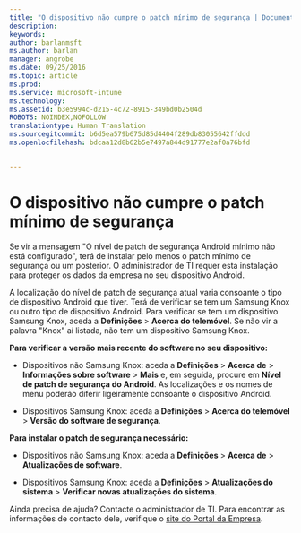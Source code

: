 ```yaml
---
title: "O dispositivo não cumpre o patch mínimo de segurança | Documentos da Microsoft"
description: 
keywords: 
author: barlanmsft
ms.author: barlan
manager: angrobe
ms.date: 09/25/2016
ms.topic: article
ms.prod: 
ms.service: microsoft-intune
ms.technology: 
ms.assetid: b3e5994c-d215-4c72-8915-349bd0b2504d
ROBOTS: NOINDEX,NOFOLLOW
translationtype: Human Translation
ms.sourcegitcommit: b6d5ea579b675d85d4404f289db83055642ffddd
ms.openlocfilehash: bdcaa12d8b62b5e7497a844d91777e2af0a76bfd


---
```


# <a name="your-device-does-not-meet-the-minimum-security-patch"></a>O dispositivo não cumpre o patch mínimo de segurança

Se vir a mensagem "O nível de patch de segurança Android mínimo não está configurado", terá de instalar pelo menos o patch mínimo de segurança ou um posterior. O administrador de TI requer esta instalação para proteger os dados da empresa no seu dispositivo Android.

A localização do nível de patch de segurança atual varia consoante o tipo de dispositivo Android que tiver. Terá de verificar se tem um Samsung Knox ou outro tipo de dispositivo Android. Para verificar se tem um dispositivo Samsung Knox, aceda a **Definições** > **Acerca do telemóvel**. Se não vir a palavra "Knox" aí listada, não tem um dispositivo Samsung Knox.

**Para verificar a versão mais recente do software no seu dispositivo:**

- Dispositivos não Samsung Knox: aceda a **Definições** > **Acerca de** > **Informações sobre software** > **Mais** e, em seguida, procure em **Nível de patch de segurança do Android**. As localizações e os nomes de menu poderão diferir ligeiramente consoante o dispositivo Android.

- Dispositivos Samsung Knox: aceda a **Definições** > **Acerca do telemóvel** > **Versão do software de segurança**.

**Para instalar o patch de segurança necessário:**

- Dispositivos não Samsung Knox: aceda a **Definições** > **Acerca de** > **Atualizações de software**.

- Dispositivos Samsung Knox: aceda a **Definições** > **Atualizações do sistema** > **Verificar novas atualizações do sistema**.

Ainda precisa de ajuda? Contacte o administrador de TI. Para encontrar as informações de contacto dele, verifique o [site do Portal da Empresa](http://portal.manage.microsoft.com).



<!--HONumber=Dec16_HO2-->


